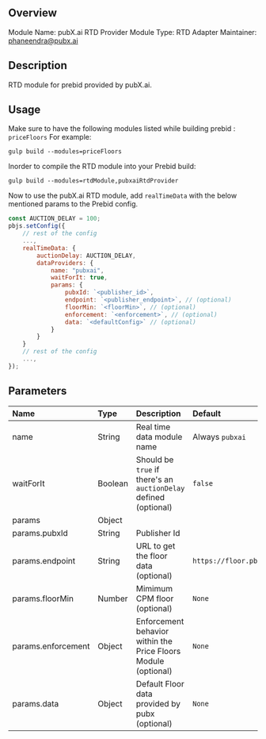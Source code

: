 ## Overview

Module Name: pubX.ai RTD Provider
Module Type: RTD Adapter
Maintainer: phaneendra@pubx.ai

## Description

RTD module for prebid provided by pubX.ai.

## Usage

Make sure to have the following modules listed while building prebid : `priceFloors`
For example:

```shell
gulp build --modules=priceFloors
```

Inorder to compile the RTD module into your Prebid build:

```shell
gulp build --modules=rtdModule,pubxaiRtdProvider
```

Now to use the pubX.ai RTD module, add `realTimeData` with the below mentioned params to the Prebid config.

```javascript
const AUCTION_DELAY = 100;
pbjs.setConfig({
	// rest of the config
	...,
	realTimeData: {
		auctionDelay: AUCTION_DELAY,
		dataProviders: {
			name: "pubxai",
			waitForIt: true,
			params: {
				pubxId: `<publisher_id>`,
				endpoint: `<publisher_endpoint>`, // (optional)
				floorMin: `<floorMin>`, // (optional)
				enforcement: `<enforcement>`, // (optional)
				data: `<defaultConfig>` // (optional)
			}
		}
	}
	// rest of the config
	...,
});
```

## Parameters

| Name               | Type    | Description                                                      | Default                    |
| :----------------- | :------ | :--------------------------------------------------------------- | :------------------------- |
| name               | String  | Real time data module name                                       | Always `pubxai`            |
| waitForIt          | Boolean | Should be `true` if there's an `auctionDelay` defined (optional) | `false`                    |
| params             | Object  |                                                                  |                            |
| params.pubxId      | String  | Publisher Id                                                     |                            |
| params.endpoint    | String  | URL to get the floor data (optional)                             | `https://floor.pbxai.com/` |
| params.floorMin    | Number  | Mimimum CPM floor (optional)                                     | `None`                     |
| params.enforcement | Object  | Enforcement behavior within the Price Floors Module (optional)   | `None`                     |
| params.data        | Object  | Default Floor data provided by pubx (optional)                   | `None`                     |
